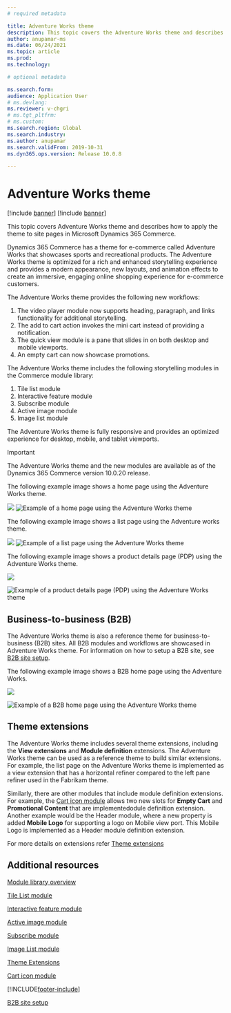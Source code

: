 ```yaml
---
# required metadata

title: Adventure Works theme
description: This topic covers the Adventure Works theme and describes how to apply the theme to site pages in Microsoft Dynamics 365 Commerce.
author: anupamar-ms
ms.date: 06/24/2021
ms.topic: article
ms.prod: 
ms.technology: 

# optional metadata

ms.search.form: 
audience: Application User
# ms.devlang: 
ms.reviewer: v-chgri
# ms.tgt_pltfrm: 
# ms.custom: 
ms.search.region: Global
ms.search.industry: 
ms.author: anupamar
ms.search.validFrom: 2019-10-31
ms.dyn365.ops.version: Release 10.0.8

---
```


# Adventure Works theme

[!include [banner](includes/banner.md)]
[!include [banner](includes/preview-banner.md)]

This topic covers Adventure Works theme and describes how to apply the theme to site pages in Microsoft Dynamics 365 Commerce.

Dynamics 365 Commerce has a theme for e-commerce called Adventure Works that showcases sports and recreational products. The Adventure Works theme is optimized for a rich and enhanced storytelling experience and provides a modern appearance, new layouts, and animation effects to create an immersive, engaging online shopping experience for e-commerce customers. 

The Adventure Works theme provides the following new workflows:

1. The video player module now supports heading, paragraph, and links functionality for additional storytelling.
1. The add to cart action invokes the mini cart instead of providing a notification.
1. The quick view module is a pane that slides in on both desktop and mobile viewports.
1. An empty cart can now showcase promotions.

The Adventure Works theme includes the following storytelling modules in the Commerce module library: 

1. Tile list module
1. Interactive feature module
1. Subscribe module
1. Active image module
1. Image list module

The Adventure Works theme is fully responsive and provides an optimized experience for desktop, mobile, and tablet viewports. 

>[!IMPORTANT]
> The Adventure Works theme and the new modules are available as of the Dynamics 365 Commerce version 10.0.20 release.

The following example image shows a home page using the Adventure Works theme.

<kbd><img src="./media/aw_b2c.PNG" /></kbd>
![Example of a home page using the Adventure Works theme](./media/aw_b2c.PNG)



The following example image shows a list page using the Adventure works theme.

<kbd><img src="./media/Aw_list.PNG" /></kbd>
![Example of a list page using the Adventure Works theme](./media/Aw_list.PNG)



The following example image shows a product details page (PDP) using the Adventure Works theme.

<kbd><img src="./media/aw_pdp.PNG" /></kbd>

![Example of a product details page (PDP) using the Adventure Works theme](./media/aw_pdp.PNG)

## Business-to-business (B2B)

The Adventure Works theme is also a reference theme for business-to-business (B2B) sites. All B2B modules and workflows are showcased in Adventure Works theme. For information on how to setup a B2B site, see [B2B site setup](./b2b/set-up-b2b-site.md).

The following example image shows a B2B home page using the Adventure Works.

<kbd><img src="./media/aw_b2b.PNG" /></kbd>

![Example of a B2B home page using the Adventure Works theme](./media/aw_b2b.PNG)

## Theme extensions

The Adventure Works theme includes several theme extensions, including the **View extensions** and **Module definition** extensions. The Adventure Works theme can be used as a reference theme to build similar extensions. For example, the list page on the Adventure Works theme is implemented as a view extension that has a horizontal refiner compared to the left pane refiner used in the Fabrikam theme.

Similarly, there are other modules that include module definition extensions. For example, the [Cart icon module](add-cart-icon.md) allows two new slots for **Empty Cart** and **Promotional Content** that are implementedodule definition extension. Another example would be the Header module, where a new property is added **Mobile Logo** for supporting a logo on Mobile view port. This Mobile Logo is implemented as a Header module definition extension.

For more details on extensions refer [Theme extensions](theme-module-extensions.md)

## Additional resources

[Module library overview](starter-kit-overview.md)

[Tile List module](tile-list.md)

[Interactive feature module](interactive-feature-module.md)

[Active image module](active-image-module.md)

[Subscribe module](subscribe-module.md)

[Image List module](image-list-module.md)

[Theme Extensions](theme-module-extensions.md)

[Cart icon module](add-cart-icon.md)

[!INCLUDE[footer-include](../includes/footer-banner.md)]

[B2B site setup](./b2b/set-up-b2b-site.md)
